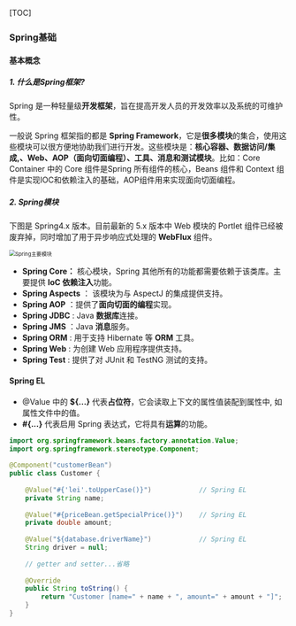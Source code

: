 [TOC]

### Spring基础

#### 基本概念

##### 1. 什么是Spring框架?

Spring 是一种轻量级**开发框架**，旨在提高开发人员的开发效率以及系统的可维护性。

一般说 Spring 框架指的都是 **Spring Framework**，它是**很多模块**的集合，使用这些模块可以很方便地协助我们进行开发。这些模块是：**核心容器、数据访问/集成,、Web、AOP（面向切面编程）、工具、消息和测试模块**。比如：Core Container 中的 Core 组件是Spring 所有组件的核心，Beans 组件和 Context 组件是实现IOC和依赖注入的基础，AOP组件用来实现面向切面编程。

##### 2. Spring模块

下图是 Spring4.x 版本。目前最新的 5.x 版本中 Web 模块的 Portlet 组件已经被废弃掉，同时增加了用于异步响应式处理的 **WebFlux** 组件。

<img src="https://my-blog-to-use.oss-cn-beijing.aliyuncs.com/2019-6/Spring主要模块.png" alt="Spring主要模块" style="zoom: 67%;" />

- **Spring Core：** 核心模块，Spring 其他所有的功能都需要依赖于该类库。主要提供 **IoC 依赖注入**功能。
- **Spring  Aspects** ： 该模块为与 AspectJ 的集成提供支持。
- **Spring AOP** ：提供了**面向切面的编程**实现。
- **Spring JDBC** : Java **数据库**连接。
- **Spring JMS** ：Java **消息**服务。
- **Spring ORM** : 用于支持 Hibernate 等 **ORM** 工具。
- **Spring Web** : 为创建 Web 应用程序提供支持。
- **Spring Test** : 提供了对 JUnit 和 TestNG 测试的支持。



#### Spring EL

- @Value 中的 **${...}** 代表**占位符**，它会读取上下文的属性值装配到属性中, 如属性文件中的值。
- **\#{...}**  代表启用 Spring 表达式，它将具有**运算**的功能。

```java
import org.springframework.beans.factory.annotation.Value;
import org.springframework.stereotype.Component;
 
@Component("customerBean")
public class Customer {
 
    @Value("#{'lei'.toUpperCase()}")        	// Spring EL
    private String name;
 
    @Value("#{priceBean.getSpecialPrice()}")    // Spring EL
    private double amount;
    
    @Value("${database.driverName}")        	// Spring EL
    String driver = null;
    
    // getter and setter...省略
 
    @Override
    public String toString() {
        return "Customer [name=" + name + ", amount=" + amount + "]";
    }
}
```









